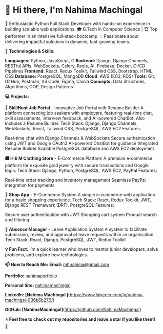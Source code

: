 # 👋 Hi there, I'm Nahima Machingal



🚀 Enthusiastic Python Full Stack Developer with hands-on experience in building scalable web applications.
🎓 B.Tech in Computer Science | 🏆 Top performer in an intensive full-stack bootcamp.
💡 Passionate about delivering impactful solutions in dynamic, fast-growing teams.

**🔧 Technologies & Skills:**


**Languages:** Python, JavaScript, C
**Backend:** Django, Django Channels, RESTful APIs, WebSockets, Celery, Redis, AI, Firebase, Docker, CI/CD Pipelines
**Frontend:** React, Redux Toolkit, Tailwind CSS, Bootstrap, HTML, CSS
**Database:** PostgreSQL, MongoDB
**Cloud:** AWS (EC2, RDS)
**Tools:** Git, GitHub, Postman, VS Code, Figma, Canva
**Concepts:** Data Structures, Algorithms, OOP, Design Patterns


**💻 Projects:**

**🌟 SkillHunt Job Portal** - Innovative Job Portal with Resume Builder
A platform connecting job seekers with employers, featuring real-time chat, skill assessments, interview feedback, and AI-powered ChatBot. Also includes a Resume Builder.
Tech Stack: Django, Django Channels, WebSockets, React, Tailwind CSS, PostgreSQL, AWS EC2
Features:

Real-time chat with Django Channels & WebSockets
Secure authentication using JWT and Google OAuth2
AI-powered ChatBot for guidance
Integrated Resume Builder
Scalable PostgreSQL database and AWS EC2 deployment


**🛍️ H & M Clothing Store** - E-Commerce Platform
A premium e-commerce platform for exquisite gold jewelry with secure transactions and Google login.
Tech Stack: Django, Python, PostgreSQL, AWS EC2, PayPal
Features:

Real-time order tracking and inventory management
Seamless PayPal integration for payments


**🛒 Shop App** - E-Commerce System
A simple e-commerce web application for a basic shopping experience.
Tech Stack: React, Redux Toolkit, JWT, Django REST Framework (DRF), PostgreSQL
Features:

Secure user authentication with JWT
Shopping cart system
Product search and filtering


**🏢 Absence Manager** - Leave Application System
A system to facilitate submission, review, and approval of leave requests within an organization.
Tech Stack: React, Django, PostgreSQL, JWT, Redux Toolkit


**💡 Fun Fact:**
I’m a quick learner who loves to mentor junior developers, solve problems, and explore new technologies.

**📫 How to Reach Me:**
**Email:** mhnahima@gmail.com

**Portfolio:** [nahimaportfolio](https://nahimaportfolio.vercel.app/)

**Personal Site:** [nahimamachingal](https://nahimamachingal.vercel.app/)

**LinkedIn: [Nahima Machingal
]**(https://www.linkedin.com/in/nahima-machingal-036b6b276/)

**GitHub: [NahimaMachingal]**(https://github.com/NahimaMachingal)

**⭐️ Feel free to check out my repositories and leave a star if you like them! 🌟**

